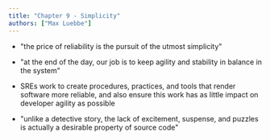 ```yaml
---
title: "Chapter 9 - Simplicity"
authors: ["Max Luebbe"]
---
```


* "the price of reliability is the pursuit of the utmost simplicity"

* "at the end of the day, our job is to keep agility and stability in balance in the system"

* SREs work to create procedures, practices, and tools that render software more reliable, and also ensure this work has as little impact on developer agility as possible

* "unlike a detective story, the lack of excitement, suspense, and puzzles is actually a desirable property of source code"

